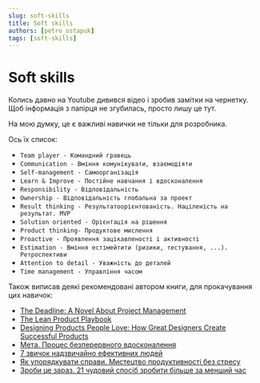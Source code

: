 ```yaml
---
slug: soft-skills
title: Soft skills
authors: [petro_ostapuk]
tags: [soft-skills]
---
```

# Soft skills

Колись давно на Youtube дивився відео і зробив замітки на чернетку.
Щоб інформація з папірця не згубилась, просто лишу це тут.

На мою думку, це є важливі навички не тільки для розробника.

Ось їх список:
- `Team player - Командний гравець`
- `Communication - Вміння комунікувати, взаємодіяти`
- `Self-management - Самоорганізація`
- `Learn & Improve - Постійне навчання і вдосконалення`
- `Responsibility - Відповідальність`
- `Ownership - Відповідальність глобальна за проект`
- `Result thinking - Результатоорієнтованість. Націленість на результат. MVP`
- `Solution oriented - Орієнтація на рішення`
- `Product thinking- Продуктове мислення`
- `Proactive - Проявлення зацікавленості і активності`
- `Estimation - Вміння естімейтити (ризики, тестування, ...). Ретроспективи`
- `Attention to detail - Уважність до деталей`
- `Time management - Управління часом`

 

Також виписав деякі рекомендовані автором книги, для прокачування цих навичок:

- [The Deadline: A Novel About Project Management](https://www.amazon.com/Deadline-Novel-About-Project-Management/dp/0932633390)
- [The Lean Product Playbook](https://www.amazon.com/Lean-Product-Playbook-Innovate-Products/dp/1118960874)
- [Designing Products People Love: How Great Designers Create Successful Products](https://www.amazon.com/-/es/Scott-Hurff/dp/1491923679)
- [Мета. Процес безперервного вдосконалення](https://nashformat.ua/products/meta.-protses-bezperervnogo-vdoskonalennya-709160)
- [7 звичок надзвичайно ефективних людей](https://old.yakaboo.ua/ua/the-7-habits-of-highly-effective-people.html)
- [Як упорядкувати справи. Мистецтво продуктивності без стресу](https://www.yakaboo.ua/ua/jak-uporjadkuvati-spravi-mistectvo-produktivnosti-bez-stresu.html)
- [Зроби це зараз. 21 чудовий спосіб зробити більше за менший час](https://www.yakaboo.ua/ua/zrobi-ce-zaraz-21-chudovij-sposib-zrobiti-bil-she-za-menshij-chas-2257000.html)
